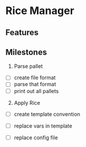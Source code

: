 # Rice Manager

## Features

## Milestones
1. Parse pallet
 - [ ] create file format
 - [ ] parse that format
 - [ ] print out all pallets
2. Apply Rice
 - [ ] create template convention
 - [ ] replace vars in template
 - [ ] replace config file

